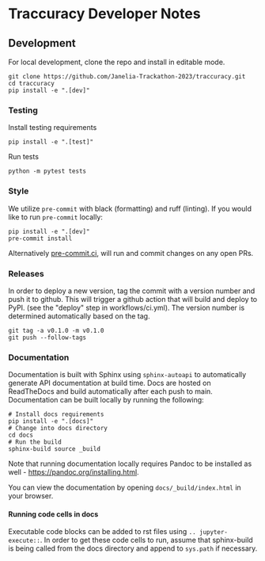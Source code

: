 # Traccuracy Developer Notes

## Development
For local development, clone the repo and install in editable mode.
```
git clone https://github.com/Janelia-Trackathon-2023/traccuracy.git
cd traccuracy
pip install -e ".[dev]"
```

### Testing
Install testing requirements
```
pip install -e ".[test]"
```
Run tests
```
python -m pytest tests
```
### Style
We utilize `pre-commit` with black (formatting) and ruff (linting). If you would like to run `pre-commit` locally:
```
pip install -e ".[dev]"
pre-commit install
```
Alternatively [pre-commit.ci](https://pre-commit.ci/), will run and commit changes on any open PRs.

### Releases
In order to deploy a new version, tag the commit with a version number and push it to github. This will trigger a github action that will build and deploy to PyPI. (see the "deploy" step in workflows/ci.yml). The version number is determined automatically based on the tag.
```
git tag -a v0.1.0 -m v0.1.0
git push --follow-tags
```

### Documentation
Documentation is built with Sphinx using `sphinx-autoapi` to automatically generate API documentation at build time. Docs are hosted on ReadTheDocs and build automatically after each push to main. Documentation can be built locally by running the following:
```
# Install docs requirements
pip install -e ".[docs]"
# Change into docs directory
cd docs
# Run the build 
sphinx-build source _build
```

Note that running documentation locally requires Pandoc to be installed as well - https://pandoc.org/installing.html.

You can view the documentation by opening `docs/_build/index.html` in your browser.

#### Running code cells in docs
Executable code blocks can be added to rst files using `.. jupyter-execute::`. In order to get these code cells to run, assume that sphinx-build is being called from the docs directory and append to `sys.path` if necessary. 